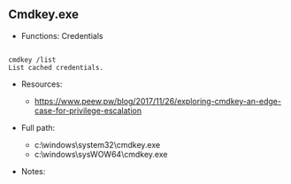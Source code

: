 ## Cmdkey.exe
* Functions: Credentials
```

cmdkey /list
List cached credentials.
```
   
* Resources:   
  * https://www.peew.pw/blog/2017/11/26/exploring-cmdkey-an-edge-case-for-privilege-escalation
   
* Full path:   
  * c:\windows\system32\cmdkey.exe
  * c:\windows\sysWOW64\cmdkey.exe
   
* Notes:   
   
